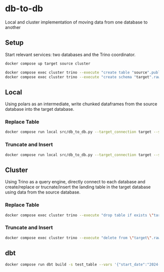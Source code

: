 # db-to-db

Local and cluster implementation of moving data from one database to another

## Setup

Start relevant services: two databases and the Trino coordinator.

```sh
docker compose up target source cluster
```

```sh
docker compose exec cluster trino --execute "create table "source".public.test_table as (select 1 as id, '2024-01-01' as date union all select 2 as id, '2024-01-02' as date);"
docker compose exec cluster trino --execute "create schema "target".raw;"
```

## Local

Using polars as an intermediate, write chunked dataframes from the source database into the target database.

### Replace Table

```sh
docker compose run local src/db_to_db.py --target_connection target --source_connection source --source_table test_table --source_schema public --gte_column date --gte_value "2024-01-01" --lt_column date --lt_value "2024-01-02" --batch_size=2 --target_table test_table --target_schema raw
````

### Truncate and Insert

```sh
docker compose run local src/db_to_db.py --target_connection target --source_connection source --source_table test_table --source_schema public --gte_column date --gte_value "2024-01-01" --lt_column date --lt_value "2024-01-02" --batch_size=2 --target_table test_table --target_schema raw --initial_write_behavior append --truncate_target_table
```

## Cluster

Using Trino as a query engine, directly connect to each database 
and create/replace or trucnate/insert the landing table
in the target database
using data from the source database.

### Replace Table

```sh
docker compose exec cluster trino --execute "drop table if exists \"target\".raw.test_table; create table \"target\".raw.test_table as  (select * from \"source\".public.test_table where date>='2024-01-01' and date<'2024-01-02');"  
````

### Truncate and Insert

```sh
docker compose exec cluster trino --execute "delete from \"target\".raw.test_table;  insert into \"target\".raw.test_table (select * from \"sour  ce\".public.test_table where date>='2024-01-01' and date<'2024-01-02');"       
````

## dbt

```sh
docker compose run dbt build -s test_table --vars '{"start_date":"2024-01-01", "end_date":"2024-01-02"}'
```